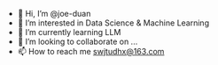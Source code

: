 - 👋 Hi, I’m @joe-duan
- 👀 I’m interested in Data Science & Machine Learning
- 🌱 I’m currently learning LLM
- 💞️ I’m looking to collaborate on ...
- 📫 How to reach me swjtudhx@163.com
<!---
joe-duan/joe-duan is a ✨ special ✨ repository because its `README.md` (this file) appears on your GitHub profile.
You can click the Preview link to take a look at your changes.
--->
